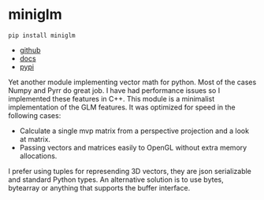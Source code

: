 # miniglm

```shell
pip install miniglm
```

- [github](https://github.com/cprogrammer1994/miniglm)
- [docs](http://miniglm.readthedocs.io)
- [pypi](https://pypi.python.org/pypi/miniglm)

Yet another module implementing vector math for python.
Most of the cases Numpy and Pyrr do great job. I have had performance issues so I implemented these features in C++.
This module is a minimalist implementation of the GLM features. It was optimized for speed in the following cases:

- Calculate a single mvp matrix from a perspective projection and a look at matrix.
- Passing vectors and matrices easily to OpenGL without extra memory allocations.

I prefer using tuples for represending 3D vectors, they are json serializable and standard Python types. An alternative solution is to use bytes, bytearray or anything that supports the buffer interface.
